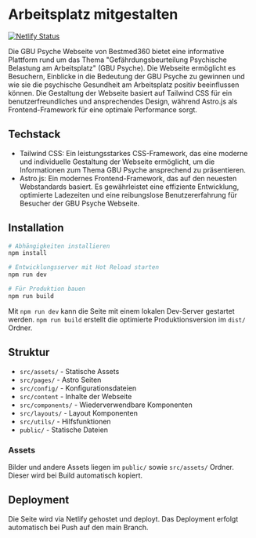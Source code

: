 # Arbeitsplatz mitgestalten

[![Netlify Status](https://api.netlify.com/api/v1/badges/d08627b4-575c-4ee0-b70e-199b2766ccdc/deploy-status)](https://app.netlify.com/sites/arbeitsplatz-mitgestalten/deploys)

Die GBU Psyche Webseite von Bestmed360 bietet eine informative Plattform rund um das Thema "Gefährdungsbeurteilung Psychische Belastung am Arbeitsplatz" (GBU Psyche). Die Webseite ermöglicht es Besuchern, Einblicke in die Bedeutung der GBU Psyche zu gewinnen und wie sie die psychische Gesundheit am Arbeitsplatz positiv beeinflussen können. Die Gestaltung der Webseite basiert auf Tailwind CSS für ein benutzerfreundliches und ansprechendes Design, während Astro.js als Frontend-Framework für eine optimale Performance sorgt.

## Techstack

- Tailwind CSS: Ein leistungsstarkes CSS-Framework, das eine moderne und individuelle Gestaltung der Webseite ermöglicht, um die Informationen zum Thema GBU Psyche ansprechend zu präsentieren.
- Astro.js: Ein modernes Frontend-Framework, das auf den neuesten Webstandards basiert. Es gewährleistet eine effiziente Entwicklung, optimierte Ladezeiten und eine reibungslose Benutzererfahrung für Besucher der GBU Psyche Webseite.

## Installation

```bash
# Abhängigkeiten installieren
npm install

# Entwicklungsserver mit Hot Reload starten
npm run dev

# Für Produktion bauen
npm run build
```

Mit `npm run dev` kann die Seite mit einem lokalen Dev-Server gestartet werden. `npm run build` erstellt die optimierte Produktionsversion im `dist/` Ordner.

## Struktur

- `src/assets/` - Statische Assets
- `src/pages/` - Astro Seiten
- `src/config/` - Konfigurationsdateien
- `src/content` - Inhalte der Webseite
- `src/components/` - Wiederverwendbare Komponenten
- `src/layouts/` - Layout Komponenten
- `src/utils/` - Hilfsfunktionen
- `public/` - Statische Dateien

### Assets

Bilder und andere Assets liegen im `public/` sowie `src/assets/` Ordner. Dieser wird bei Build automatisch kopiert.

## Deployment

Die Seite wird via Netlify gehostet und deployt. Das Deployment erfolgt automatisch bei Push auf den main Branch.